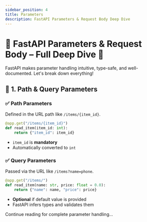 ```yaml
---
sidebar_position: 4
title: Parameters
description: FastAPI Parameters & Request Body Deep Dive
---
```


# 🧠 FastAPI Parameters & Request Body – Full Deep Dive 🚀

FastAPI makes parameter handling intuitive, type-safe, and well-documented. Let's break down everything!

## 🔸 1. Path & Query Parameters

### ✅ Path Parameters

Defined in the URL path like `/items/{item_id}`.

```python
@app.get("/items/{item_id}")
def read_item(item_id: int):
    return {"item_id": item_id}
```

* `item_id` is **mandatory**
* Automatically converted to `int`

### ✅ Query Parameters

Passed via the URL like `/items?name=phone`.

```python
@app.get("/items/")
def read_item(name: str, price: float = 0.0):
    return {"name": name, "price": price}
```

* **Optional** if default value is provided
* FastAPI infers types and validates them

Continue reading for complete parameter handling...